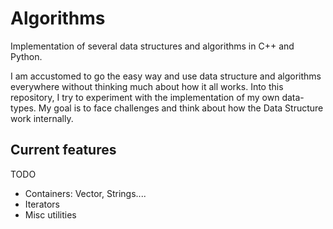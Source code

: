 # Algorithms
Implementation of several data structures and algorithms in C++ and Python.

I am accustomed to go the easy way and use data structure and algorithms everywhere without thinking much about how it all works. Into this repository, I try to experiment with the implementation of my own data-types. My goal is to face challenges and think about how the Data Structure work internally. 

## Current features
TODO
* Containers: Vector, Strings....
* Iterators
* Misc utilities
